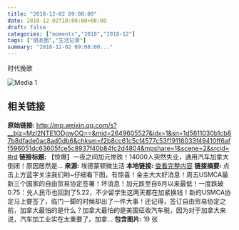 ```yaml
---
title: "2018-12-02 09:08:00"
date: 2018-12-02T10:00:00+08:00
draft: false
categories: ["moments","2018","2018-12"]
tags: ["朋友圈","生活记录"]
summary: "2018-12-02 09:08:00..."
---
```


时代挽歌

![Media 1](/Moments/photos/2018-12-02/201812020908000.jpg)

## 相关链接

**原始链接:** http://mp.weixin.qq.com/s?__biz=MzI2NTE1ODgwOQ==&mid=2649605527&idx=1&sn=1d5611030b1cb87b8dfade0ac8ad0db6&chksm=f2b8cc61c5cf4577c53f19116033f49410ff6aff596051dc63605fce5c8937f40b84fc2d4804&mpshare=1&scene=2&srcid=#rd
**链接标题:** 【惊爆】一夜之间加元惨跌！14000人突然失业，通用汽车加拿大倒闭！原因居然是…
**来源:** 埃德蒙顿微生活
**本地链接:** [查看完整内容](/link_content/2018/12/2018-12-02/link_content/)
**链接摘要:** 点击上方蓝字关注我们哟~仔细看下图，有惊喜！金主大大好消息！周五USMCA最新三个国家的自由贸易协定签署！坏消息！加元跌至自6月以来最低！一度跌破0.75：兑人民币也回到了5.22，不少留学生这两天都在加紧换钱！新的USMCA协定马上要签了，临门一脚的时候却出了一件大事！还记得，签订自由贸易协定之前，加拿大最怕的是什么？加拿大最怕的是美国征收汽车税，因为对于加拿大来说，汽车加工业实在太重要了。加拿...
**包含图片:** 19 张

